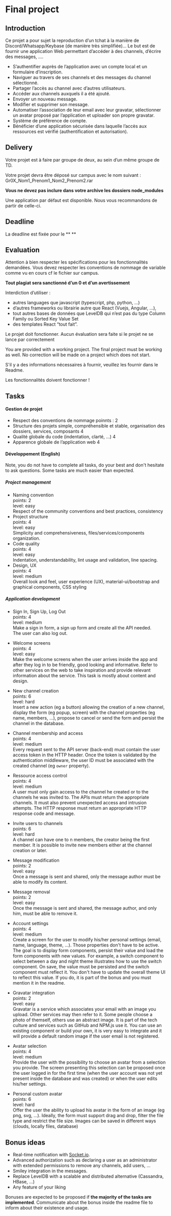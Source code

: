 
# Final project

## Introduction

Ce projet a pour sujet la reproduction d’un tchat à la manière de Discord/Whatsapp/Keybase (de manière très simplifiée)... Le but est de fournir une application Web permettant d’accéder à des channels, d’écrire des messages, ....

* S’authentifier auprès de l’application avec un compte local et un formulaire d’inscription.
* Naviguer au travers de ses channels et des messages du channel sélectionné.
* Partager l’accès au channel avec d’autres utilisateurs.
* Accéder aux channels auxquels il a été ajouté.
* Envoyer un nouveau message.
* Modifier et supprimer son message.
* Automatiser l’association de leur email avec leur gravatar, sélectionner un avatar proposé par l’application et uploader son propre gravatar.
* Système de préférence de compte.
* Bénéficier d’une application sécurisée dans laquelle l’accès aux ressources est vérifié (authentification et autorisation).

## Delivery

Votre projet est à faire par groupe de deux, au sein d’un même groupe de TD.

Votre projet devra être déposé sur campus avec le nom suivant : Gr0X_Nom1_Prenom1_Nom2_Prenom2.rar

**Vous ne devez pas inclure dans votre archive les dossiers node_modules**

Une application par défaut est disponible. Nous vous recommandons de partir de celle-ci.

## Deadline

La deadline est fixée pour le ** **

## Evaluation

Attention à bien respecter les spécifications pour les fonctionnalités demandées.
Vous devez respecter les conventions de nommage de variable comme vu en cours cf le fichier sur campus.

**Tout plagiat sera sanctionné d’un 0 et d’un avertissement**

Interdiction d’utiliser :

* autres languages que javascript (typescript, php, python, ...)
* d’autres frameworks ou librairie autre que React (Vuejs, Angular, …),
* tout autres bases de données que LevelDB qui n’est pas du type Column Family ou Sorted Key Value Set
* des templates React “tout fait”.

Le projet doit fonctionner. Aucun évaluation sera faite si le projet ne se lance par correctement

You are provided with a working project. The final project must be working as well. No correction will be made on a project which does not start.

S'il y a des informations nécessaires à fournir, veuillez les fournir dans le Readme.

Les fonctionnalités doivent fonctionner !

## Tasks

#### Gestion de projet

* Respect des conventions de nommage
  poinnts : 2
* Structure des projets simple, compréhensible et stable, organisation des dossiers, services, composants 4
* Qualité globale du code (indentation, clarté, …) 4
* Apparence globale de l’application web 4

#### Développement (English)

Note, you do not have to complete all tasks, do your best and don't hesitate to ask questions. Some tasks are much easier than expected.

##### Project management

* Naming convention   
  points: 2   
  level: easy   
  Respect of the community conventions and best practices, consistency
* Project structure   
  points: 4   
  level: easy   
  Simplicity and comprehensiveness, files/services/components organization.
* Code quality   
  points: 4   
  level: easy   
  Indentation, understandability, lint usage and validation, line spacing.
* Design, UX   
  points: 4   
  level: medium   
  Overall look and feel, user experience (UX), material-ui/bootstrap and graphical components, CSS styling

##### Application development

* Sign In, Sign Up, Log Out   
  points: 4   
  level: medium   
  Make a sign in form, a sign up form and create all the API needed.   
  The user can also log out.

* Welcome screens   
  points: 4   
  level: easy   
  Make the welcome screens when the user arrives inside the app and after they log in to be friendly, good looking and informative. Refer to other services on the web to take inspiration and provide relevant information about the service. This task is mostly about content and design.
* New channel creation   
  points: 6   
  level: hard   
  Insert a new action (eg a button) allowing the creation of a new channel, display the form (eg popup, screen) with the channel properties (eg name, members, ...), propose to cancel or send the form and persist the channel in the database.
* Channel membership and access   
  points: 4   
  level: medium   
  Every request sent to the API server (back-end) must contain the user access token in the HTTP header. Once the token is validated by the authentication middleware, the user ID must be associated with the created channel (eg `owner` property).
* Ressource access control   
  points: 4   
  level: medium   
  A user must only gain access to the channel he created or to the channels he was invited to. The APIs must return the appropriate channels. It must also prevent unexpected access and intrusion attempts. The HTTP response must return an appropriate HTTP response code and message.
* Invite users to channels   
  points: 6   
  level: hard   
  A channel can have one to n members, the creator being the first member. It is possible to invite new members either at the channel creation or later.
* Message modification   
  points: 2   
  level: easy   
  Once a message is sent and shared, only the message author must be able to modify its content.
* Message removal   
  points: 2   
  level: easy   
  Once the message is sent and shared, the message author, and only him, must be able to remove it.
* Account settings   
  points: 4   
  level: medium   
  Create a screen for the user to modify his/her personal settings (email, name, language, theme, ...). Those properties don't have to be active. The goal is to display form components, persist their value and load the form components with new values. For example, a switch component to select between a day and night theme illustrates how to use the switch component. On save, the value must be persisted and the switch component must reflect it. You don't have to update the overall theme UI to reflect this value. If you do, it is part of the bonus and you must mention it in the readme.
* Gravatar integration   
  points: 2   
  level: easy   
  Gravatar is a service which associates your email with an image you upload. Other services may then refer to it. Some people choose a photo of themself, others use an abstract image. It is part of the tech culture and services such as GitHub and NPM.js use it. You can use an existing component or build your own, it is very easy to integrate and it will provide a default random image if the user email is not registered.
* Avatar selection   
  points: 4   
  level: medium   
  Provide the user with the possibility to choose an avatar from a selection you provide. The screen presenting this selection can be proposed once the user logged in for the first time (when the user account was not yet present inside the database and was created) or when the user edits his/her settings.
* Personal custom avatar   
  points: 6   
  level: hard   
  Offer the user the ability to upload his avatar in the form of an image (eg png, svg, ...). Ideally, the form must support drag and drop, filter the file type and restrict the file size.
  Images can be saved in different ways (clouds, locally files, database)

## Bonus ideas

* Real-time notification with [Socket.io](https://socket.io/).
* Advanced authorization such as declaring a user as an administrator with extended permissions to remove any channels, add users, ...
* Smiley integration in the messages.
* Replace LevelDB with a scalable and distributed alternative (Cassandra, HBase, ...)
* Any feature of your liking

Bonuses are expected to be proposed if **the majority of the tasks are implemented**. Communicate about the bonus inside the readme file to inform about their existence and usage.
